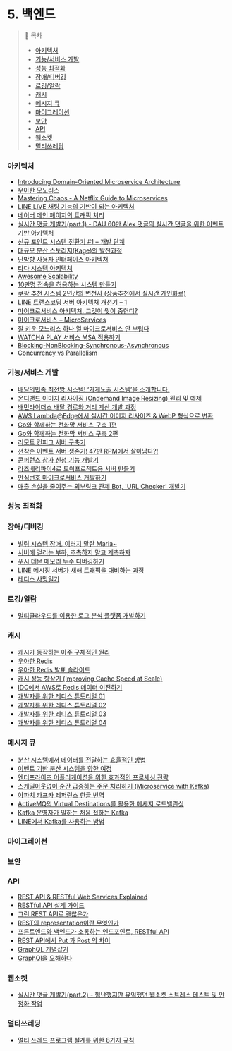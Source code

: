 # 5. 백엔드

> 📌 목차
>- [아키텍처](#아키텍처)
>- [기능/서비스 개발](#기능서비스-개발)
>- [성능 최적화](#성능-최적화)
>- [장애/디버깅](#장애디버깅)
>- [로깅/알람](#로깅알람)
>- [캐시](#캐시)
>- [메시지 큐](#메시지-큐)
>- [마이그레이션](#마이그레이션)
>- [보안](#보안)
>- [API](#API)
>- [웹소켓](#웹소켓)
>- [멀티쓰레딩](#멀티쓰레딩)


### 아키텍처
- [Introducing Domain-Oriented Microservice Architecture](https://eng.uber.com/microservice-architecture/)
- [우아한 모노리스](https://youtu.be/SrQeIz3gXZg)
- [Mastering Chaos - A Netflix Guide to Microservices](https://www.youtube.com/watch?v=CZ3wIuvmHeM)
- [LINE LIVE 채팅 기능의 기반이 되는 아키텍처](https://engineering.linecorp.com/ko/blog/the-architecture-behind-chatting-on-line-live/)
- [네이버 메인 페이지의 트래픽 처리](https://d2.naver.com/helloworld/6070967)
- [실시간 댓글 개발기(part.1) - DAU 60만 Alex 댓글의 실시간 댓글을 위한 이벤트 기반 아키텍처](https://tech.kakao.com/2020/06/08/websocket-part1/)
- [신규 포인트 시스템 전환기 #1 – 개발 단계](https://techblog.woowahan.com/2587/)
- [대규모 분산 스토리지(Kage)의 발전과정](http://tech.kakao.com/2017/01/12/kage/)
- [단방향 사용자 인터페이스 아키텍쳐](https://pilgwon.github.io/blog/2018/12/12/Unidirectional-User-Interface-Architectures.html)
- [타다 시스템 아키텍처](https://blog-tech.tadatada.com/2019-01-28-tada-system-architecture)
- [Awesome Scalability](https://github.com/binhnguyennus/awesome-scalability)
- [10만명 접속을 허용하는 시스템 만들기](https://brunch.co.kr/@jowlee/102)
- [쿠팡 추천 시스템 2년간의 변천사 (상품추천에서 실시간 개인화로)](https://tv.naver.com/v/11212875)
- [LINE 트랜스코딩 서버 아키텍처 개선기 – 1](https://engineering.linecorp.com/ko/blog/line-transcoding-server-architecture-improvement-1/)
- [마이크로서비스 아키텍쳐. 그것이 뭣이 중헌디?](http://guruble.com/마이크로서비스microservice-아키텍처-그것이-뭣이-중헌디/)
- [마이크로서비스 – MicroServices](http://channy.creation.net/articles/microservices-by-james_lewes-martin_fowler)
- [잘 키운 모노리스 하나 열 마이크로서비스 안 부럽다](https://www.slideshare.net/arawnkr/ss-195979955)
- [WATCHA PLAY 서비스 MSA 적용하기](https://medium.com/watcha/watcha-play-%EC%84%9C%EB%B9%84%EC%8A%A4-msa-%EC%A0%81%EC%9A%A9%ED%95%98%EA%B8%B0-31e06fe039a0)
- [Blocking-NonBlocking-Synchronous-Asynchronous](https://homoefficio.github.io/2017/02/19/Blocking-NonBlocking-Synchronous-Asynchronous/)
- [Concurrency vs Parallelism](http://homoefficio.github.io/2019/02/02/Back-to-the-Essence-Concurrency-vs-Parallelism/)


### 기능/서비스 개발
- [배달의민족 최전방 시스템! ‘가게노출 시스템’을 소개합니다.](https://techblog.woowahan.com/2667/)
- [온디맨드 이미지 리사이징 (Ondemand Image Resizing) 원리 및 예제](https://roka88.dev/102)
- [배민라이더스 배달 경로와 거리 계산 개발 과정](https://techblog.woowahan.com/2608/)
- [AWS Lambda@Edge에서 실시간 이미지 리사이즈 & WebP 형식으로 변환](https://medium.com/daangn/lambda-edge로-구현하는-on-the-fly-이미지-리사이징-f4e5052d49f3)
- [Go와 함께하는 전화망 서비스 구축 1편](https://d2.naver.com/helloworld/5827706)
- [Go와 함께하는 전화망 서비스 구축 2편](https://d2.naver.com/helloworld/0814313)
- [리모트 컨피그 서버 구축기](https://techblog.woowahan.com/2611/)
- [선착순 이벤트 서버 생존기! 47만 RPM에서 살아남다?!](https://www.youtube.com/watch?v=MTSn93rNPPE)
- [콘퍼런스 참가 신청 기능 개발기](https://d2.naver.com/helloworld/5048491)
- [라즈베리파이4로 토이프로젝트용 서버 만들기](https://ryan-han.com/post/server/raspberry_server_1/)
- [안심번호 마이크로서비스 개발하기](https://medium.com/daangn/%EC%95%88%EC%8B%AC%EB%B2%88%ED%98%B8-%EB%A7%88%EC%9D%B4%ED%81%AC%EB%A1%9C%EC%84%9C%EB%B9%84%EC%8A%A4-%EA%B0%9C%EB%B0%9C%ED%95%98%EA%B8%B0-fb1a8817b059)
- [매출 손실을 줄여주는 외부링크 관제 Bot, 'URL Checker' 개발기](https://blog.banksalad.com/tech/url-status-checker)


### 성능 최적화


### 장애/디버깅
- [빌링 시스템 장애, 이러지 말란 Maria~](https://techblog.woowahan.com/2517/)
- [서버에 걸리는 부하, 추측하지 말고 계측하자](https://injae-kim.github.io/dev/2020/07/09/how-to-check-single-server-load-average.html)
- [푸시 데몬 메모리 누수 디버깅하기](https://mingrammer.com/debug-memory-leak-with-node-heapdump/)
- [LINE 메시징 서버가 새해 트래픽을 대비하는 과정](https://engineering.linecorp.com/ko/blog/how-line-messaging-servers-prepare-for-new-year-traffic/)
- [레디스 사망일기](https://perfectacle.github.io/2019/05/29/redis-monitoring/)

### 로깅/알람
- [멀티클라우드를 이용한 로그 분석 플랫폼 개발하기](https://link.medium.com/yuZDbtqcp1)


### 캐시
- [캐시가 동작하는 아주 구체적인 원리](https://parksb.github.io/article/29.html)
- [우아한 Redis](https://youtu.be/mPB2CZiAkKM)
- [우아한 Redis 발표 슬라이드](https://www.slideshare.net/charsyam2/redis-196314086)
- [캐시 성능 향상기 (Improving Cache Speed at Scale)](https://meetup.toast.com/posts/251)
- [IDC에서 AWS로 Redis 데이터 이전하기](https://mingrammer.com/redis-migration/)
- [개발자를 위한 레디스 튜토리얼 01](https://meetup.nhncloud.com/posts/224)
- [개발자를 위한 레디스 튜토리얼 02](https://meetup.nhncloud.com/posts/225)
- [개발자를 위한 레디스 튜토리얼 03](https://meetup.nhncloud.com/posts/226)
- [개발자를 위한 레디스 튜토리얼 04](https://meetup.nhncloud.com/posts/227)


### 메시지 큐
- [분산 시스템에서 데이터를 전달하는 효율적인 방법](https://youtu.be/uk5fRLUsBfk?si=NkXQwWzBMzcy-jmP)
- [이벤트 기반 분산 시스템을 향한 여정](https://www.slideshare.net/arawnkr/ss-94475606)
- [엔터프라이즈 어플리케이션을 위한 효과적인 프로세싱 전략](https://youtu.be/IafgrRB2quY)
- [스케일아웃없이 순간 급증하는 주문 처리하기 (Microservice with Kafka)](https://tv.naver.com/v/11212897)
- [아파치 카프카 레퍼런스 한글 번역](https://godekdls.github.io/Apache%20Kafka/design/)
- [ActiveMQ의 Virtual Destinations를 활용한 메세지 로드밸런싱](https://ryan-han.com/post/server/activemq_virtual_destinations/)
- [Kafka 운영자가 말하는 처음 접하는 Kafka](https://www.popit.kr/kafka-%EC%9A%B4%EC%98%81%EC%9E%90%EA%B0%80-%EB%A7%90%ED%95%98%EB%8A%94-%EC%B2%98%EC%9D%8C-%EC%A0%91%ED%95%98%EB%8A%94-kafka/)
- [LINE에서 Kafka를 사용하는 방법](https://engineering.linecorp.com/ko/blog/how-to-use-kafka-in-line-1/)

### 마이그레이션


### 보안


### API
- [REST API & RESTful Web Services Explained](https://www.youtube.com/watch?v=LooL6_chvN4)
- [RESTful API 설계 가이드](https://sanghaklee.tistory.com/57)
- [그런 REST API로 괜찮은가](https://www.youtube.com/watch?v=RP_f5dMoHFc)
- [REST의 representation이란 무엇인가](https://blog.npcode.com/2017/04/03/rest의-representation이란-무엇인가/)
- [프론트엔드와 백엔드가 소통하는 엔드포인트, RESTful API](https://evan-moon.github.io/2020/04/07/about-restful-api/)
- [REST API에서 Put 과 Post 의 차이](https://1ambda.github.io/javascripts/rest-api-put-vs-post/)
- [GraphQL 개념잡기](https://tech.kakao.com/2019/08/01/graphql-basic/)
- [GraphQl을 오해하다](https://medium.com/@FourwingsY/graphql%EC%9D%84-%EC%98%A4%ED%95%B4%ED%95%98%EB%8B%A4-3216f404134)


### 웹소켓
- [실시간 댓글 개발기(part.2) -  험난했지만 유익했던 웹소켓 스트레스 테스트 및 안정화 작업](https://tech.kakao.com/posts/391)


### 멀티쓰레딩
- [멀티 쓰레드 프로그램 설계를 위한 8가지 규칙](https://brunch.co.kr/@chris-song/95)
